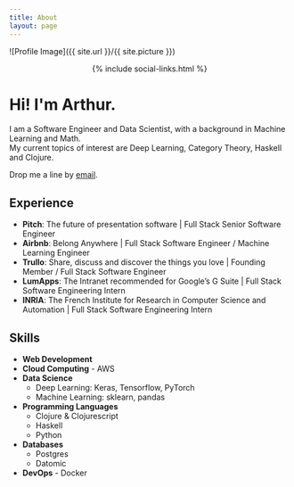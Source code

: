 ```yaml
---
title: About
layout: page
---
```


![Profile Image]({{ site.url }}/{{ site.picture }})

<div style="text-align: center;">{% include social-links.html %}</div>
<h1>Hi! I'm Arthur.</h1>
<p>
  I am a Software Engineer and Data Scientist, with a background in Machine Learning and Math.<br/>
  My current topics of interest are Deep Learning, Category Theory, Haskell and Clojure.
</p>
<p>
  Drop me a line by <a class="link" data-title="{{ site.email }}" href="mailto:{{ site.email }}"> email</a>.
</p>


<h2>Experience</h2>
<ul>
  <li><strong>Pitch</strong>: The future of presentation software | Full Stack Senior Software Engineer</li>
  <li><strong>Airbnb</strong>: Belong Anywhere | Full Stack Software Engineer / Machine Learning Engineer</li>
  <li><strong>Trullo</strong>: Share, discuss and discover the things you love | Founding Member / Full Stack Software Engineer</li>
	<li><strong>LumApps</strong>: The Intranet recommended for Google’s G Suite | Full Stack Software Engineering Intern</li>
	<li><strong>INRIA</strong>: The French Institute for Research in Computer Science and Automation | Full Stack Software Engineering Intern</li>
</ul>

<h2>Skills</h2>

<ul class="skill-list">
	<li><strong>Web Development</strong></li>
	<li><strong>Cloud Computing</strong> - AWS</li>
	<li><strong>Data Science</strong>
	  <ul>
	    <li>Deep Learning: Keras, Tensorflow, PyTorch</li>
			<li>Machine Learning: sklearn, pandas</li>
		</ul>
	</li>
	<li><strong>Programming Languages</strong>
		<ul>
			<li>Clojure & Clojurescript</li>
			<li>Haskell</li>
			<li>Python</li>
		</ul>
	</li>
	<li><strong>Databases</strong>
	  <ul>
		  <li>Postgres</li>
		  <li>Datomic</li>
		</ul>
	</li>
	<li><strong>DevOps</strong> - Docker</li>
</ul>
